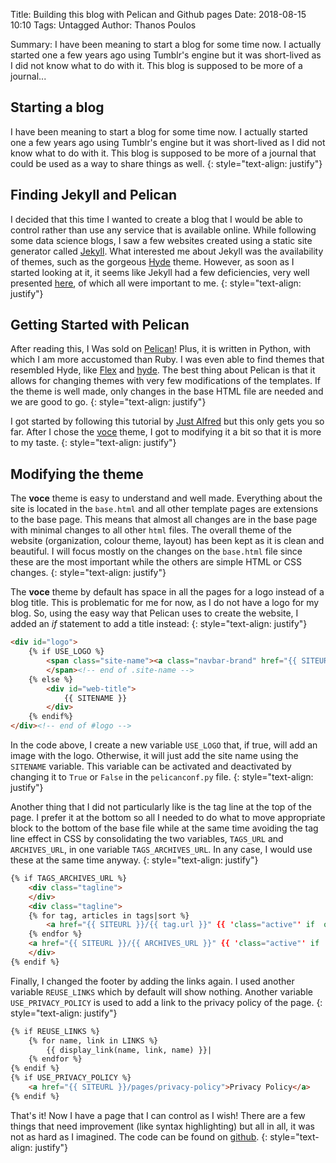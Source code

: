 Title: Building this blog with Pelican and Github pages
Date: 2018-08-15 10:10
Tags: Untagged
Author: Thanos Poulos

Summary: I have been meaning to start a blog for some time now. I actually started one a few years ago using Tumblr's engine but it was short-lived as I did not know what to do with it. This blog is supposed to be more of a journal...

## Starting a blog


I have been meaning to start a blog for some time now. I actually started one a few years ago using Tumblr's engine but it was short-lived as I did not know what to do with it. This blog is supposed to be more of a journal that could be used as a way to share things as well.
{: style="text-align: justify"}

## Finding Jekyll and Pelican


I decided that this time I wanted to create a blog that I would be able to control rather than use any service that is available online. While following some data science blogs, I saw a few websites created using a static site generator called [Jekyll](https://jekyllrb.com/). What interested me about Jekyll was the availability of themes, such as the gorgeous [Hyde](http://hyde.getpoole.com/) theme. However, as soon as I started looking at it, it seems like Jekyll had a few deficiencies, very well presented [here](https://ihommani.github.io/pelican.html), of which all were important to me.
{: style="text-align: justify"}

## Getting Started with Pelican


After reading this, I Was sold on [Pelican](http://docs.getpelican.com)! Plus, it is written in Python, with which I am more accustomed than Ruby. I was even able to find themes that resembled Hyde, like [Flex](http://flex.alxd.me/blog/) and [hyde](http://jvanz.com/). The best thing about Pelican is that it allows for changing themes with very few modifications of the templates. If the theme is well made, only changes in the base HTML file are needed and we are good to go.
{: style="text-align: justify"}

I got started by following this tutorial by [Just Alfred](https://blog.justalfred.com/getting-started-with-pelican-on-github-pages.html) but this only gets you so far. After I chose the [voce](https://github.com/limbenjamin/voce) theme, I got to modifying it a bit so that it is more to my taste.
{: style="text-align: justify"}

## Modifying the theme


The **voce** theme is easy to understand and well made. Everything about the site is located in the ``base.html`` and all other template pages are extensions to the base page. This means that almost all changes are in the base page with minimal changes to all other ``html`` files. The overall theme of the website (organization, colour theme, layout) has been kept as it is clean and beautiful. I will focus mostly on the changes on the ``base.html`` file since these are the most important while the others are simple HTML or CSS changes.
{: style="text-align: justify"}

The **voce** theme by default has space in all the pages for a logo instead of a blog title. This is problematic for me for now, as I do not have a logo for my blog. So, using the easy way that Pelican uses to create the website, I added an _if_ statement to add a title instead:
{: style="text-align: justify"}

```html
<div id="logo">
    {% if USE_LOGO %}
        <span class="site-name"><a class="navbar-brand" href="{{ SITEURL }}"><img width="310" src="{{ USER_LOGO_URL }}" class="attachment-full size-full" alt="logo"></a>
        </span><!-- end of .site-name -->
    {% else %}
        <div id="web-title">
            {{ SITENAME }}
        </div> 
    {% endif%}
</div><!-- end of #logo -->
```


In the code above, I create a new variable ``USE_LOGO`` that, if true, will add an image with the logo. Otherwise, it will just add the site name using the ``SITENAME`` variable. This variable can be activated and deactivated by changing it to ``True`` or ``False`` in the ``pelicanconf.py`` file.
{: style="text-align: justify"}

Another thing that I did not particularly like is the tag line at the top of the page. I prefer it at the bottom so all I needed to do what to move appropriate block to the bottom of the base file while at the same time avoiding the tag line effect in CSS by consolidating the two variables, ``TAGS_URL`` and ``ARCHIVES_URL``, in one variable ``TAGS_ARCHIVES_URL``. In any case, I would use these at the same time anyway.
{: style="text-align: justify"}

```html
{% if TAGS_ARCHIVES_URL %}
    <div class="tagline">
    </div>
    <div class="tagline">
    {% for tag, articles in tags|sort %}
        <a href="{{ SITEURL }}/{{ tag.url }}" {{ 'class="active"' if  output_file == tag.url }}>{{ tag }} ({{ articles|count }})</a> &#124; 
    {% endfor %}
    <a href="{{ SITEURL }}/{{ ARCHIVES_URL }}" {{ 'class="active"' if  output_file == ARCHIVES_URL }}>{{ 'Archives ('+ articles|count|string + ')' if  articles|count > all_articles|count  else 'Archives (' + all_articles|count|string + ')'}}</a>
    </div>
{% endif %}
```


Finally, I changed the footer by adding the links again. I used another variable ``REUSE_LINKS`` which by default will show nothing. Another variable ``USE_PRIVACY_POLICY`` is used to add a link to the privacy policy of the page.
{: style="text-align: justify"}

```html
{% if REUSE_LINKS %}
    {% for name, link in LINKS %}
        {{ display_link(name, link, name) }}|
    {% endfor %}
{% endif %}
{% if USE_PRIVACY_POLICY %}
    <a href="{{ SITEURL }}/pages/privacy-policy">Privacy Policy</a> 
{% endif %}
```


That's it! Now I have a page that I can control as I wish! There are a few things that need improvement (like syntax highlighting) but all in all, it was not as hard as I imagined. The code can be found on [github](https://github.com/thanospmc/fluxtransition).
{: style="text-align: justify"}